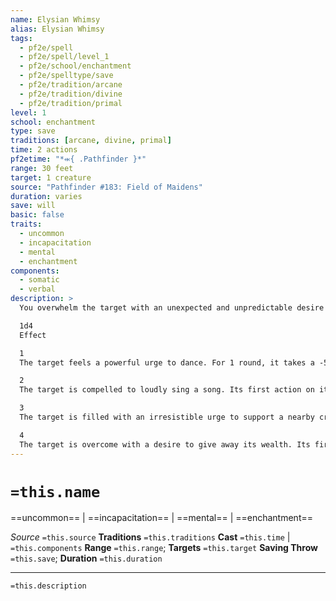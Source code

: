 ```yaml
---
name: Elysian Whimsy
alias: Elysian Whimsy
tags:
  - pf2e/spell
  - pf2e/spell/level_1
  - pf2e/school/enchantment
  - pf2e/spelltype/save
  - pf2e/tradition/arcane
  - pf2e/tradition/divine
  - pf2e/tradition/primal
level: 1
school: enchantment
type: save
traditions: [arcane, divine, primal]
time: 2 actions
pf2etime: "*⬺{ .Pathfinder }*"
range: 30 feet
target: 1 creature
source: "Pathfinder #183: Field of Maidens"
duration: varies
save: will
basic: false
traits:
  - uncommon
  - incapacitation
  - mental
  - enchantment
components:
  - somatic
  - verbal
description: >
  You overwhelm the target with an unexpected and unpredictable desire if it fails a Will save. Roll 1d4 to determine the spell's effect.

  1d4
  Effect

  1
  The target feels a powerful urge to dance. For 1 round, it takes a -5-foot status penalty to its Speeds (-10-foot status penalty on a critical failure), capering and prancing as it moves.

  2
  The target is compelled to loudly sing a song. Its first action on its next turn must be to Perform a song it knows, or to babble pleasingly if it knows no songs. On a critical failure, the target must use all its actions on its next turn to Perform a song.

  3
  The target is filled with an irresistible urge to support a nearby creature's entertainment career. Its first action on its next turn must be to prepare to Aid a Perform check for the nearest creature it can see and the target can use the next reaction it gains only to Aid the creature it helped. On a critical failure, it must spend all its actions on its next turn preparing to Aid a Perform check.

  4
  The target is overcome with a desire to give away its wealth. Its first action on its next turn must be to Interact to pull out a non-magical item of value it is carrying (such as a coin, piece of jewelry, or an item made of precious metal), if it doesn't already have one in hand. It then Releases the valuable item. If the target neither holds nor carries an appropriate item, it instead spends its first action loudly apologizing for having nothing to give. On a critical failure, the target must spend any actions remaining on its turn apologizing for not giving more.
---
```

# `=this.name`
==uncommon== | ==incapacitation== | ==mental== | ==enchantment==

*Source* `=this.source`
**Traditions** `=this.traditions`
**Cast** `=this.time` | `=this.components`
**Range** `=this.range`; **Targets** `=this.target`
**Saving Throw** `=this.save`; **Duration** `=this.duration`

***
`=this.description`